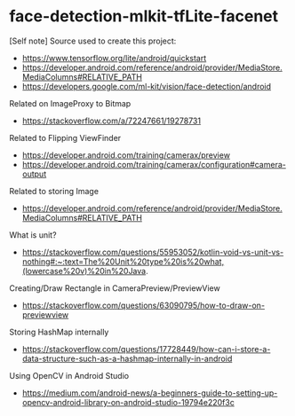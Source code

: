 # face-detection-mlkit-tfLite-facenet

[Self note] Source used to create this project:
- https://www.tensorflow.org/lite/android/quickstart
- https://developer.android.com/reference/android/provider/MediaStore.MediaColumns#RELATIVE_PATH
- https://developers.google.com/ml-kit/vision/face-detection/android

Related on ImageProxy to Bitmap
- https://stackoverflow.com/a/72247661/19278731

Related to Flipping ViewFinder
- https://developer.android.com/training/camerax/preview
- https://developer.android.com/training/camerax/configuration#camera-output

Related to storing Image
- https://developer.android.com/reference/android/provider/MediaStore.MediaColumns#RELATIVE_PATH

What is unit?
- https://stackoverflow.com/questions/55953052/kotlin-void-vs-unit-vs-nothing#:~:text=The%20Unit%20type%20is%20what,(lowercase%20v)%20in%20Java.

Creating/Draw Rectangle in CameraPreview/PreviewView
- https://stackoverflow.com/questions/63090795/how-to-draw-on-previewview

Storing HashMap internally
- https://stackoverflow.com/questions/17728449/how-can-i-store-a-data-structure-such-as-a-hashmap-internally-in-android

Using OpenCV in Android Studio
- https://medium.com/android-news/a-beginners-guide-to-setting-up-opencv-android-library-on-android-studio-19794e220f3c
